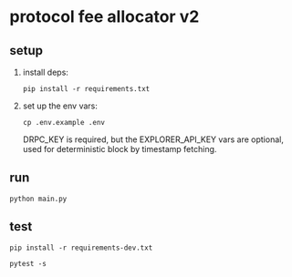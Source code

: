 # protocol fee allocator v2
## setup


1. install deps:
   ```
   pip install -r requirements.txt
   ```

2. set up the env vars:
   ```
   cp .env.example .env
   ```
   DRPC_KEY is required, but the  EXPLORER_API_KEY vars are optional, used for deterministic block by timestamp fetching.

## run
```
python main.py
```

## test
   ```
   pip install -r requirements-dev.txt

   pytest -s
   ```